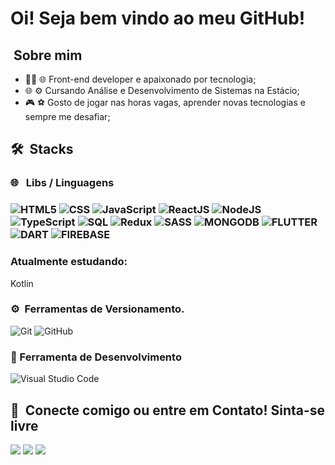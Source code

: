 <h1> Oi! Seja bem vindo ao meu GitHub! </h1>


<h2>  &nbsp;Sobre mim </h2>

- 👨‍💻 🌐 Front-end developer e apaixonado por tecnologia;
- 🌐 ⚙️ Cursando Análise e Desenvolvimento de Sistemas na Estácio;
- 🎮 ⚽ Gosto de jogar nas horas vagas, aprender novas tecnologias e sempre me desafiar;


<h2>🛠 &nbsp;Stacks</h2>

<h3>🌐 &nbsp; Libs / Linguagens<h3>

![HTML5](https://img.shields.io/badge/-HTML5-333333?style=flat&logo=HTML5)&nbsp;![CSS](https://img.shields.io/badge/-CSS-333333?style=flat&logo=CSS3&logoColor=1572B6)&nbsp;![JavaScript](https://img.shields.io/badge/-JavaScript-333333?style=flat&logo=javascript)&nbsp;![ReactJS](https://img.shields.io/badge/-React-333333?style=flat&logo=react)&nbsp;![NodeJS](https://img.shields.io/badge/-Node.js-333333?style=flat&logo=node.js)&nbsp;![TypeScript](https://img.shields.io/badge/-TypeScript-333333?style=flat&logo=typescript)&nbsp;![SQL](https://img.shields.io/badge/-MySQL-333333?style=flat&logo=mysql)&nbsp;![Redux](https://img.shields.io/badge/-Redux-333333?style=flat&logo=redux)&nbsp;![SASS](https://img.shields.io/badge/-SASS-333333?style=flat&logo=sass)&nbsp;![MONGODB](https://img.shields.io/badge/-MongoDB-333333?style=flat&logo=MongoDB)&nbsp;![FLUTTER](https://img.shields.io/badge/-Flutter-333333?style=flat&logo=Flutter)&nbsp;![DART](https://img.shields.io/badge/-Dart-333333?style=flat&logo=Dart)&nbsp;![FIREBASE](https://img.shields.io/badge/-Firebase-333333?style=flat&logo=Firebase)&nbsp;


<h3>Atualmente estudando:</h3>

Kotlin

<h3>⚙️&nbsp; Ferramentas de Versionamento.</h3>

![Git](https://img.shields.io/badge/-Git-333333?style=flat&logo=git)&nbsp;![GitHub](https://img.shields.io/badge/-GitHub-333333?style=flat&logo=github)



<h3>🔧&nbsp;Ferramenta de Desenvolvimento</h3>

![Visual Studio Code](https://img.shields.io/badge/-Visual%20Studio%20Code-333333?style=flat&logo=visual-studio-code&logoColor=007ACC)

  

<h2>🤝&nbsp; Conecte comigo ou entre em Contato! Sinta-se livre</h2>

<div>
    <a href="https://www.linkedin.com/in/gabrielpfernandes/" target="_blank"><img src="https://img.shields.io/badge/-LinkedIn-%230077B5?style=for-the-badge&logo=linkedin&logoColor=white" target="_blank"></a> 
  <a href="https://wa.me/5577998368927" target="_blank"><img src="https://img.shields.io/badge/WhatsApp-25d366?style=for-the-badge&logo=whatsapp&logoColor=white" target="_blank"></a> 
  <a href = "mailto:gabrielfernandessilva.ba@gmail.com"><img src="https://img.shields.io/badge/-Gmail-ea4335?style=for-the-badge&logo=gmail&logoColor=white" target="_blank"></a>
</div>
